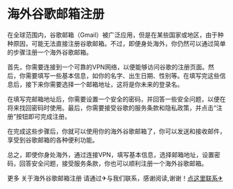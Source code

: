 # 海外谷歌邮箱注册

在全球范围内，谷歌邮箱（Gmail）被广泛应用，但是在某些国家或地区，由于种种原因，可能无法直接注册谷歌邮箱。不过，即便身处海外，你仍然可以通过简单的步骤注册一个海外谷歌邮箱。

首先，你需要连接到一个可靠的VPN网络，以便能够访问谷歌的注册页面。然后，你需要填写一些基本信息，如你的名字、出生日期、性别等。在填写完这些信息后，接下来你需要选择一个邮箱地址，这将是你未来的登录名。

在填写完邮箱地址后，你需要设置一个安全的密码，并回答一些安全问题，以便在将来找回密码时使用。最后，你需要接受谷歌的服务条款和隐私政策，并点击“注册”按钮即可完成注册。

在完成这些步骤后，你就可以使用你的海外谷歌邮箱了，你可以发送和接收邮件，享受到谷歌邮箱的各种便利功能。

总之，即使你身处海外，通过连接VPN，填写基本信息，选择邮箱地址，设置密码，回答安全问题，接受服务条款，你也可以顺利注册一个海外谷歌邮箱。

更多 关于海外谷歌邮箱注册 请通过✈与我们联系，感谢阅读,谢谢！[点这里联系✈](https://lm.k02.cc)